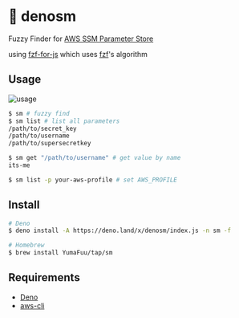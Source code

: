 # 🦖 denosm

Fuzzy Finder for
[AWS SSM Parameter Store](https://docs.aws.amazon.com/systems-manager/latest/userguide/systems-manager-parameter-store.html)

using [fzf-for-js](https://github.com/ajitid/fzf-for-js?tab=readme-ov-file)
which uses [fzf](https://github.com/junegunn/fzf)'s algorithm

## Usage

![usage](https://github.com/YumaFuu/denosm/assets/32477095/03f42c87-0307-4476-81c1-c27484ed29bf)

```bash
$ sm # fuzzy find
$ sm list # list all parameters
/path/to/secret_key
/path/to/username
/path/to/supersecretkey

$ sm get "/path/to/username" # get value by name
its-me

$ sm list -p your-aws-profile # set AWS_PROFILE
```

## Install

```bash
# Deno
$ deno install -A https://deno.land/x/denosm/index.js -n sm -f

# Homebrew
$ brew install YumaFuu/tap/sm
```

## Requirements

- [Deno](https://deno.com)
- [aws-cli](https://aws.amazon.com/cli/)
